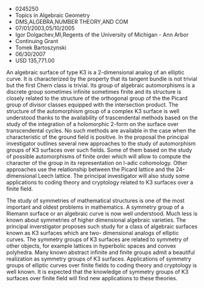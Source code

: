 
* 0245250
* Topics in Algebraic Geometry
* DMS,ALGEBRA,NUMBER THEORY,AND COM
* 07/01/2003,05/10/2005
* Igor Dolgachev,MI,Regents of the University of Michigan - Ann Arbor
* Continuing Grant
* Tomek Bartoszynski
* 06/30/2007
* USD 135,771.00

An algebraic surface of type K3 is a 2-dimensional analog of an elliptic curve.
It is characterized by the property that its tangent bundle is not trivial but
the first Chern class is trivial. Its group of algebraic automorphisms is a
discrete group sometimes infinite sometimes finite and its structure is closely
related to the structure of the orthogonal group of the the Picard group of
divisor classes equipped with the intersection product. The structure of the
automorphism group of a complex K3 surface is well understood thanks to the
availability of trascendental methods based on the study of the integration of a
holomorphic 2-form on the surface over transcendental cycles. No such methods
are available in the case when the characteristic of the ground field is
positive. In the proposal the principal investigator outlines several new
approaches to the study of automorphism groups of K3 surfaces over such fields.
Some of them based on the study of possible automorphisms of finite order which
will allow to compute the character of the group in its representation on l-adic
cohomology. Other approaches use the relationship between the Picard lattice and
the 24-dimensional Leech lattice. The principal investigator will also study
some applications to coding theory and cryptology related to K3 surfaces over a
finite field.

The study of symmetries of mathematical structures is one of the most important
and oldest problems in mathematics. A symmetry group of a Riemann surface or an
algebraic curve is now well understood. Much less is known about symmetries of
higher dimensional algebraic varieties. The principal inverstigator proposes
such study for a class of algebraic surfaces known as K3 surfaces which are two-
dimensional analogs of elliptic curves. The symmetry groups of K3 surfaces are
related to symmetry of other objects, for example lattices in hyperbolic spaces
and convex polyhedra. Many known abstract infinite and finite groups admit a
beautiful realization as symmetry groups of K3 surfaces. Applications of
symmetry groups of elliptic curves over finite fields to coding theory and
cryptology is well known. It is expected that the knowledge of symmetry groups
of K3 surfaces over finite field will find new applications to these theories.



